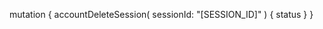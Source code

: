 mutation {
    accountDeleteSession(
        sessionId: "[SESSION_ID]"
    ) {
        status
    }
}
